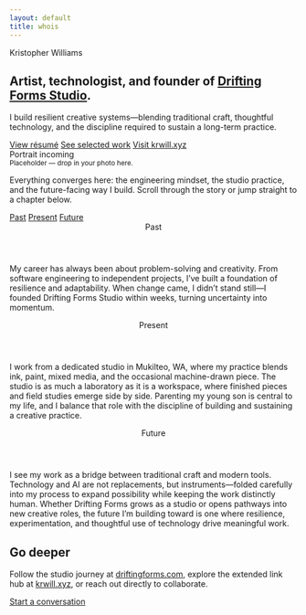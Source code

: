 ```yaml
---
layout: default
title: whois
---
```


<section class="hero">
  <div class="hero__content">
    <span class="hero__label">Kristopher Williams</span>
    <h1>Artist, technologist, and founder of <a href="https://driftingforms.com" target="_blank" rel="noopener" class="link-underline">Drifting Forms Studio</a>.</h1>
    <p class="hero__text">I build resilient creative systems—blending traditional craft, thoughtful technology, and the discipline required to sustain a long-term practice.</p>
    <div class="hero__links">
      <a class="btn" href="/resume">View résumé</a>
      <a class="btn btn--ghost" href="/art">See selected work</a>
      <a class="btn btn--ghost" href="https://krwill.xyz" target="_blank" rel="noopener">Visit krwill.xyz</a>
    </div>
  </div>
  <div class="hero__portrait">
    <div class="portrait-placeholder" aria-hidden="true">Portrait incoming</div>
    <small class="portrait-note">Placeholder — drop in your photo here.</small>
  </div>
</section>

<section class="story">
  <div class="story__intro">
    <p>Everything converges here: the engineering mindset, the studio practice, and the future-facing way I build. Scroll through the story or jump straight to a chapter below.</p>
    <div class="story__nav">
      <a href="#past" class="chip">Past</a>
      <a href="#present" class="chip">Present</a>
      <a href="#future" class="chip">Future</a>
    </div>
  </div>

  <article class="story-block" id="past">
    <header>Past</header>
    <p>My career has always been about problem-solving and creativity. From software engineering to independent projects, I’ve built a foundation of resilience and adaptability. When change came, I didn’t stand still—I founded Drifting Forms Studio within weeks, turning uncertainty into momentum.</p>
  </article>

  <article class="story-block" id="present">
    <header>Present</header>
    <p>I work from a dedicated studio in Mukilteo, WA, where my practice blends ink, paint, mixed media, and the occasional machine-drawn piece. The studio is as much a laboratory as it is a workspace, where finished pieces and field studies emerge side by side. Parenting my young son is central to my life, and I balance that role with the discipline of building and sustaining a creative practice.</p>
  </article>

  <article class="story-block" id="future">
    <header>Future</header>
    <p>I see my work as a bridge between traditional craft and modern tools. Technology and AI are not replacements, but instruments—folded carefully into my process to expand possibility while keeping the work distinctly human. Whether Drifting Forms grows as a studio or opens pathways into new creative roles, the future I’m building toward is one where resilience, experimentation, and thoughtful use of technology drive meaningful work.</p>
  </article>
</section>

<section class="cta">
  <div class="cta__card">
    <h2>Go deeper</h2>
    <p>Follow the studio journey at <a href="https://driftingforms.com" target="_blank" rel="noopener" class="link-underline">driftingforms.com</a>, explore the extended link hub at <a href="https://krwill.xyz" target="_blank" rel="noopener" class="link-underline">krwill.xyz</a>, or reach out directly to collaborate.</p>
    <a class="btn" href="mailto:hello@driftingforms.com">Start a conversation</a>
  </div>
</section>

